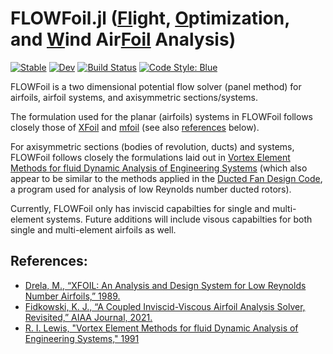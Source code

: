 # FLOWFoil.jl ([Fl]()ight, [O]()ptimization, and [W]()ind Air[Foil]() Analysis)

[![Stable](https://img.shields.io/badge/docs-stable-blue.svg)](https://byuflowlab.github.io/FLOWFoil.jl/stable)
[![Dev](https://img.shields.io/badge/docs-dev-blue.svg)](https://byuflowlab.github.io/FLOWFoil.jl/dev)
[![Build Status](https://github.com/byuflowlab/FLOWFoil.jl/actions/workflows/CI.yml/badge.svg?branch=main)](https://github.com/byuflowlab/FLOWFoil.jl/actions/workflows/CI.yml?query=branch%3Amain)
[![Code Style: Blue](https://img.shields.io/badge/code%20style-blue-4495d1.svg)](https://github.com/invenia/BlueStyle)


FLOWFoil is a two dimensional potential flow solver (panel method) for airfoils, airfoil systems, and axisymmetric sections/systems.

The formulation used for the planar (airfoils) systems in FLOWFoil follows closely those of [XFoil](https://web.mit.edu/drela/Public/web/xfoil/) and [mfoil](http://www-personal.umich.edu/~kfid/codes.html) (see also [references](#References) below).

For axisymmetric sections (bodies of revolution, ducts) and systems, FLOWFoil follows closely the formulations laid out in [Vortex Element Methods for fluid Dynamic Analysis of Engineering Systems](https://doi.org/10.1017/CBO9780511529542) (which also appear to be similar to the methods applied in the [Ducted Fan Design Code](http://web.mit.edu/drela/Public/web/dfdc/), a program used for analysis of low Reynolds number ducted rotors).

Currently, FLOWFoil only has inviscid capabilties for single and multi-element systems.
Future additions will include visous capabilties for both single and multi-element airfoils as well.



## References:

 - [Drela, M., “XFOIL: An Analysis and Design System for Low Reynolds Number Airfoils,” 1989.](https://doi.org/10.1007/978-3-642-84010-4_1)
 - [Fidkowski, K. J., “A Coupled Inviscid-Viscous Airfoil Analysis Solver, Revisited,” AIAA Journal, 2021.](https://doi.org/10.2514/1.J061341)
 - [R. I. Lewis, "Vortex Element Methods for fluid Dynamic Analysis of Engineering Systems," 1991](https://doi.org/10.1017/CBO9780511529542)
